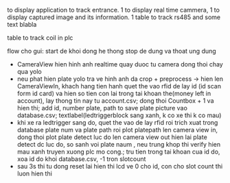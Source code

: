 to display application to track entrance. 1 to display real time cammera, 1 to display captured image and its information. 1 table to track rs485 and some text blabla

table to track coil in plc

flow cho gui:
start de khoi dong he thong
stop de dung va thoat ung dung

- CameraView hien hinh anh realtime quay duoc tu camera dong thoi chay qua yolo
- neu phat hien plate yolo tra ve hinh anh da crop + preprocess -> hien len CameraViewIn, khach hang tien hanh quet the vao rfid de lay id (id scan form id card) va hien so tien con lai trong tai khoan the(money left in account), lay thong tin nay tu account.csv; dong thoi Countbox + 1 va hien thi; add id, number plate, path to save plate picture vao database.csv; textlabel(ledtriggerblock sang xanh, k co xe thi k co mau)
- khi xe ra ledtrigger sang do, quet the vao de lay rfid roi trich xuat trong database plate num va plate path roi plot platepath len camera view in, dong thoi plot plate detect luc do len camera view out hien lai plate detect dc luc do, so sanh voi plate naum , neu trung khop thi verify hien mau xanh truyen xuong plc mo cong.; tru tien trong tai khoan cua id do, xoa id do khoi database.csv, -1 tron slotcount
- sau 3s thi tu dong reset lai hien thi lcd ve 0 cho id, con cho slot count thi luon hien thi
